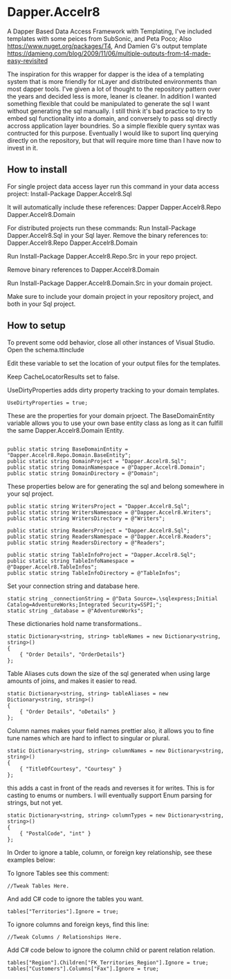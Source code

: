 # Dapper.Accelr8
A Dapper Based Data Access Framework with Templating, I've included templates with some peices from 
SubSonic, and Peta Poco;
Also https://www.nuget.org/packages/T4,
And Damien G's output template https://damieng.com/blog/2009/11/06/multiple-outputs-from-t4-made-easy-revisited

The inspiration for this wrapper for dapper is the idea of a templating system that is more friendly for nLayer and distributed environments than most dapper tools. I've given a lot of thought to the repository pattern over the years and decided less is more, leaner is cleaner. In addition I wanted something flexible that could be manipulated to generate the sql I want without generating the sql manually. I still think it's bad practice to try to embed sql functionality into a domain, and conversely to pass sql directly accross application layer boundries. So a simple flexible query syntax was contructed for this purpose. Eventually I would like to suport linq querying directly on the repository, but that will require more time than I have now to invest in it.

## How to install
For single project data access layer run this command in your data access project:
Install-Package Dapper.Accelr8.Sql 

It will automatically include these references:
  Dapper
  Dapper.Accelr8.Repo 
  Dapper.Accelr8.Domain
  
For distributed projects run these commands:
Run Install-Package Dapper.Accelr8.Sql in your Sql layer.
Remove the binary references to:
Dapper.Accelr8.Repo 
Dapper.Accelr8.Domain

Run Install-Package Dapper.Accelr8.Repo.Src in your repo project.

Remove binary references to 
Dapper.Accelr8.Domain

Run Install-Package Dapper.Accelr8.Domain.Src in your domain project.

Make sure to include your domain project in your repository project, and both in your Sql project.

## How to setup
To prevent some odd behavior, close all other instances of Visual Studio.
Open the schema.ttinclude

Edit these variable to set the location of your output files for the templates.

Keep CacheLocatorResults set to false.
		
UseDirtyProperties adds dirty property tracking to your domain templates.
```	
UseDirtyProperties = true;
```

These are the properties for your domain prjoect.
The BaseDomainEntity variable allows you to use your own base entity class as long as it can fulfill the same Dapper.Accelr8.Domain IEntity.
```

public static string BaseDomainEntity = "Dapper.Accelr8.Repo.Domain.BaseEntity";
public static string DomainProject = "Dapper.Accelr8.Sql";
public static string DomainNamespace = @"Dapper.Accelr8.Domain";
public static string DomainDirectory = @"Domain";
```

These properties below are for generating the sql and belong somewhere in your sql project.
```
public static string WritersProject = "Dapper.Accelr8.Sql";
public static string WritersNamespace = @"Dapper.Accelr8.Writers";
public static string WritersDirectory = @"Writers";

public static string ReadersProject = "Dapper.Accelr8.Sql";
public static string ReadersNamespace = @"Dapper.Accelr8.Readers";
public static string ReadersDirectory = @"Readers";

public static string TableInfoProject = "Dapper.Accelr8.Sql";
public static string TableInfoNamespace = @"Dapper.Accelr8.TableInfos";
public static string TableInfoDirectory = @"TableInfos";
```

Set your connection string and database here.
```
static string _connectionString = @"Data Source=.\sqlexpress;Initial Catalog=AdventureWorks;Integrated Security=SSPI;";
static string _database = @"AdventureWorks";
```		

These dictionaries hold name transformations..
```
static Dictionary<string, string> tableNames = new Dictionary<string, string>()
{ 
	{ "Order Details", "OrderDetails"}
};
```

Table Aliases cuts down the size of the sql generated when using large amounts of joins, and makes it easier to read.
```
static Dictionary<string, string> tableAliases = new Dictionary<string, string>()
{
	{ "Order Details", "oDetails" }
};
```

Column names makes your field names prettier also, it allows you to fine tune names which are hard to inflect to singular or plural.
```
static Dictionary<string, string> columnNames = new Dictionary<string, string>()
{
	{ "TitleOfCourtesy", "Courtesy" }
};
```

this adds a cast in front of the reads and reverses it for writes. This is for casting to enums or numbers. I will eventually support Enum parsing for strings, but not yet.
```
static Dictionary<string, string> columnTypes = new Dictionary<string, string>()
{
	{ "PostalCode", "int" }
};
```

In Order to ignore a table, column, or foreign key relationship, see these examples below:

To Ignore Tables see this comment:
```
//Tweak Tables Here.
```

And add C# code to ignore the tables you want.
``` 
tables["Territories"].Ignore = true;
```

To ignore columns and foreign keys, find this line:
```
//Tweak Columns / Relationships Here.
```

Add C# code below to ignore the column child or parent relation relation.
```
tables["Region"].Children["FK_Territories_Region"].Ignore = true;
tables["Customers"].Columns["Fax"].Ignore = true;
```
